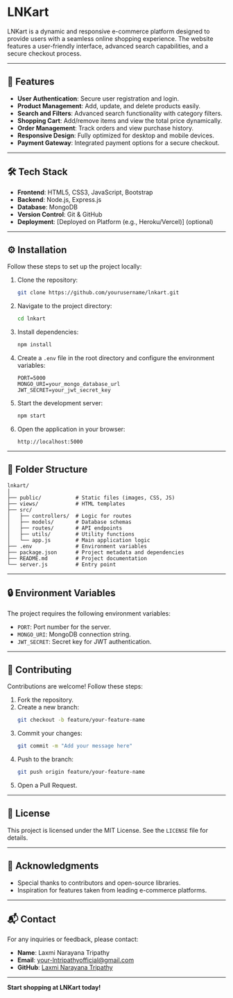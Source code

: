 # LNKart

LNKart is a dynamic and responsive e-commerce platform designed to provide users with a seamless online shopping experience. The website features a user-friendly interface, advanced search capabilities, and a secure checkout process.

---

## 🚀 **Features**

- **User Authentication**: Secure user registration and login.
- **Product Management**: Add, update, and delete products easily.
- **Search and Filters**: Advanced search functionality with category filters.
- **Shopping Cart**: Add/remove items and view the total price dynamically.
- **Order Management**: Track orders and view purchase history.
- **Responsive Design**: Fully optimized for desktop and mobile devices.
- **Payment Gateway**: Integrated payment options for a secure checkout.

---

## 🛠️ **Tech Stack**

- **Frontend**: HTML5, CSS3, JavaScript, Bootstrap
- **Backend**: Node.js, Express.js
- **Database**: MongoDB
- **Version Control**: Git & GitHub
- **Deployment**: [Deployed on Platform (e.g., Heroku/Vercel)] (optional)

---

## ⚙️ **Installation**

Follow these steps to set up the project locally:

1. Clone the repository:
   ```bash
   git clone https://github.com/yourusername/lnkart.git
   ```
2. Navigate to the project directory:
   ```bash
   cd lnkart
   ```
3. Install dependencies:
   ```bash
   npm install
   ```
4. Create a `.env` file in the root directory and configure the environment variables:
   ```plaintext
   PORT=5000
   MONGO_URI=your_mongo_database_url
   JWT_SECRET=your_jwt_secret_key
   ```

5. Start the development server:
   ```bash
   npm start
   ```

6. Open the application in your browser:
   ```
   http://localhost:5000
   ```

---

## 📂 **Folder Structure**

```plaintext
lnkart/
│
├── public/           # Static files (images, CSS, JS)
├── views/            # HTML templates
├── src/
│   ├── controllers/  # Logic for routes
│   ├── models/       # Database schemas
│   ├── routes/       # API endpoints
│   ├── utils/        # Utility functions
│   └── app.js        # Main application logic
├── .env              # Environment variables
├── package.json      # Project metadata and dependencies
├── README.md         # Project documentation
└── server.js         # Entry point
```

---

## 🔒 **Environment Variables**

The project requires the following environment variables:

- `PORT`: Port number for the server.
- `MONGO_URI`: MongoDB connection string.
- `JWT_SECRET`: Secret key for JWT authentication.

---

## 🤝 **Contributing**

Contributions are welcome! Follow these steps:

1. Fork the repository.
2. Create a new branch:
   ```bash
   git checkout -b feature/your-feature-name
   ```
3. Commit your changes:
   ```bash
   git commit -m "Add your message here"
   ```
4. Push to the branch:
   ```bash
   git push origin feature/your-feature-name
   ```
5. Open a Pull Request.

---

## 📄 **License**

This project is licensed under the MIT License. See the `LICENSE` file for details.

---

## 🌟 **Acknowledgments**

- Special thanks to contributors and open-source libraries.
- Inspiration for features taken from leading e-commerce platforms.

---

## 📬 **Contact**

For any inquiries or feedback, please contact:

- **Name**: Laxmi Narayana Tripathy  
- **Email**: your-lntripathyofficial@gmail.com  
- **GitHub**: [Laxmi Narayana Tripathy](https://github.com/lntripathy)

---

**Start shopping at LNKart today!**
